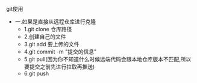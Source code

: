 ﻿git使用
* 一.如果是直接从远程仓库进行克隆
    * 1.git clone 仓库路径
    * 2.创建自己的文件
    * 3.git add 要上传的文件
    * 4.git commit -m "提交的信息"
    * 5.git pull(因为你不知道什么时候远端代码会跟本地仓库版本不匹配,所以要提交之前先进行拉取再推送)
    * 6.git push
